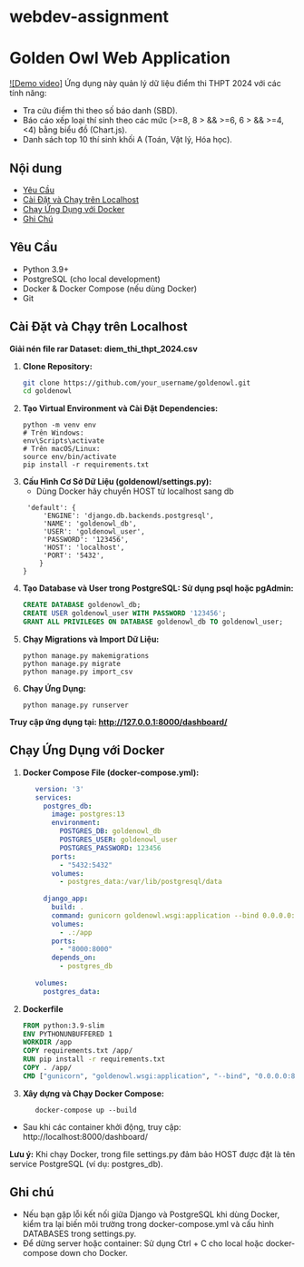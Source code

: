 # webdev-assignment
# Golden Owl Web Application
[![Demo video]](https://drive.google.com/drive/folders/1PEn-pywJsZgHDjLfDqDk_tOWraOmpBRr?usp=sharing)
Ứng dụng này quản lý dữ liệu điểm thi THPT 2024 với các tính năng:
- Tra cứu điểm thi theo số báo danh (SBD).
- Báo cáo xếp loại thí sinh theo các mức (>=8, 8 > && >=6, 6 > && >=4, <4) bằng biểu đồ (Chart.js).
- Danh sách top 10 thí sinh khối A (Toán, Vật lý, Hóa học).

## Nội dung
- [Yêu Cầu](#yêu-cầu)
- [Cài Đặt và Chạy trên Localhost](#cài-đặt-và-chạy-trên-localhost)
- [Chạy Ứng Dụng với Docker](#chạy-ứng-dụng-với-docker)
- [Ghi Chú](#ghi-chú)

## Yêu Cầu
- Python 3.9+
- PostgreSQL (cho local development)
- Docker & Docker Compose (nếu dùng Docker)
- Git

## Cài Đặt và Chạy trên Localhost
**Giải nén file rar Dataset: diem_thi_thpt_2024.csv**
1. **Clone Repository:**
   ```bash
   git clone https://github.com/your_username/goldenowl.git
   cd goldenowl
2. **Tạo Virtual Environment và Cài Đặt Dependencies:**
   ```
   python -m venv env
   # Trên Windows:
   env\Scripts\activate
   # Trên macOS/Linux:
   source env/bin/activate
   pip install -r requirements.txt
3. **Cấu Hình Cơ Sở Dữ Liệu (goldenowl/settings.py):**
   - Dùng Docker hãy chuyển HOST từ localhost sang db
   ```DATABASES = {
    'default': {
        'ENGINE': 'django.db.backends.postgresql',
        'NAME': 'goldenowl_db',
        'USER': 'goldenowl_user',
        'PASSWORD': '123456',
        'HOST': 'localhost',
        'PORT': '5432',
       }
   }
5. **Tạo Database và User trong PostgreSQL: Sử dụng psql hoặc pgAdmin:**
   ``` sql
   CREATE DATABASE goldenowl_db;
   CREATE USER goldenowl_user WITH PASSWORD '123456';
   GRANT ALL PRIVILEGES ON DATABASE goldenowl_db TO goldenowl_user;
6. **Chạy Migrations và Import Dữ Liệu:**
   ```
   python manage.py makemigrations
   python manage.py migrate
   python manage.py import_csv
7. **Chạy Ứng Dụng:**
   ```
   python manage.py runserver
**Truy cập ứng dụng tại: http://127.0.0.1:8000/dashboard/**

## Chạy Ứng Dụng với Docker
1. **Docker Compose File (docker-compose.yml):**
   ```yaml
      version: '3'
      services:
        postgres_db:
          image: postgres:13
          environment:
            POSTGRES_DB: goldenowl_db
            POSTGRES_USER: goldenowl_user
            POSTGRES_PASSWORD: 123456
          ports:
            - "5432:5432"
          volumes:
            - postgres_data:/var/lib/postgresql/data
      
        django_app:
          build: .
          command: gunicorn goldenowl.wsgi:application --bind 0.0.0.0:8000
          volumes:
            - .:/app
          ports:
            - "8000:8000"
          depends_on:
            - postgres_db
      
      volumes:
        postgres_data:
2. **Dockerfile**
   ```dockerfile
   FROM python:3.9-slim
   ENV PYTHONUNBUFFERED 1
   WORKDIR /app
   COPY requirements.txt /app/
   RUN pip install -r requirements.txt
   COPY . /app/
   CMD ["gunicorn", "goldenowl.wsgi:application", "--bind", "0.0.0.0:8000"]
3. **Xây dựng và Chạy Docker Compose:**
   ```docker-compose down
      docker-compose up --build
- Sau khi các container khởi động, truy cập: http://localhost:8000/dashboard/

**Lưu ý:** Khi chạy Docker, trong file settings.py đảm bảo HOST được đặt là tên service PostgreSQL (ví dụ: postgres_db).
## Ghi chú
- Nếu bạn gặp lỗi kết nối giữa Django và PostgreSQL khi dùng Docker, kiểm tra lại biến môi trường trong docker-compose.yml và cấu hình DATABASES trong settings.py.
- Để dừng server hoặc container: Sử dụng Ctrl + C cho local hoặc docker-compose down cho Docker.






   



